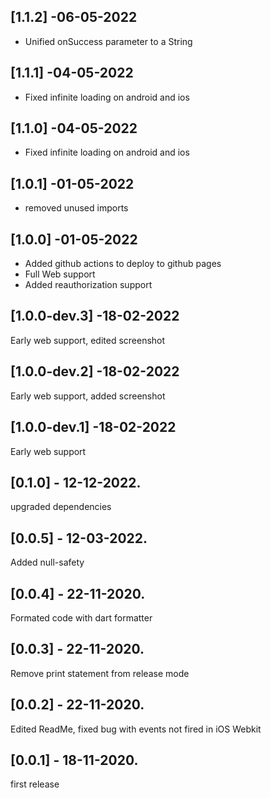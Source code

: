 ## [1.1.2] -06-05-2022
- Unified onSuccess parameter to a String
## [1.1.1] -04-05-2022
- Fixed infinite loading on android and ios
## [1.1.0] -04-05-2022
- Fixed infinite loading on android and ios
## [1.0.1] -01-05-2022
- removed unused imports
## [1.0.0] -01-05-2022
- Added github actions to deploy to github pages
- Full Web support
- Added reauthorization support
## [1.0.0-dev.3] -18-02-2022
Early web support, edited screenshot
## [1.0.0-dev.2] -18-02-2022
Early web support, added screenshot
## [1.0.0-dev.1] -18-02-2022
Early web support
## [0.1.0] - 12-12-2022.
upgraded dependencies
## [0.0.5] - 12-03-2022.
Added null-safety
## [0.0.4] - 22-11-2020.
Formated code with dart formatter
## [0.0.3] - 22-11-2020.
Remove print statement from release mode
## [0.0.2] - 22-11-2020.
Edited ReadMe, fixed bug with events not fired in iOS Webkit
## [0.0.1] - 18-11-2020.
first release
